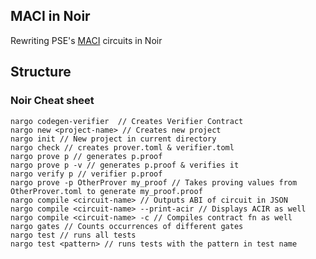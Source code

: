 ## MACI in Noir

Rewriting PSE's [MACI](https://github.com/privacy-scaling-explorations/maci) circuits in Noir

## Structure





### Noir Cheat sheet

```
nargo codegen-verifier  // Creates Verifier Contract
nargo new <project-name> // Creates new project
nargo init // New project in current directory
nargo check // creates prover.toml & verifier.toml
nargo prove p // generates p.proof
nargo prove p -v // generates p.proof & verifies it
nargo verify p // verifier p.proof
nargo prove -p OtherProver my_proof // Takes proving values from OtherProver.toml to generate my_proof.proof
nargo compile <circuit-name> // Outputs ABI of circuit in JSON
nargo compile <circuit-name> --print-acir // Displays ACIR as well
nargo compile <circuit-name> -c // Compiles contract fn as well
nargo gates // Counts occurrences of different gates
nargo test // runs all tests
nargo test <pattern> // runs tests with the pattern in test name
```
